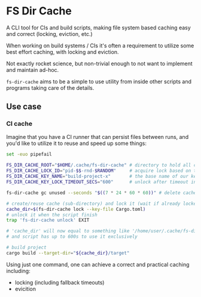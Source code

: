 # FS Dir Cache

A CLI tool for CIs and build scripts, making file system based
caching easy and correct (locking, eviction, etc.)

When working on build systems / CIs it's often a requirement to
utilize some best effort caching, with locking and eviction.

Not exactly rocket science, but non-trivial enough to not want
to implement and maintain ad-hoc.

`fs-dir-cache` aims to be a simple to use utility from inside
other scripts and programs taking care of the details.

## Use case

### CI cache

Imagine that you have a CI runner that can persist files between runs,
and you'd like to utilize it to reuse and speed up some things:


```bash
set -euo pipefail
 
FS_DIR_CACHE_ROOT="$HOME/.cache/fs-dir-cache" # directory to hold all cache (sub)directories
FS_DIR_CACHE_LOCK_ID="pid-$$-rnd-$RANDOM"     # acquire lock based on the current pid and something random (just in case pid gets reused)
FS_DIR_CACHE_KEY_NAME="build-project-x"       # the base name of our key
FS_DIR_CACHE_KEY_LOCK_TIMEOUT_SECS="600"      # unlock after timeout in case our job fails misereably

fs-dir-cache gc unused --seconds "$((7 * 24 * 60 * 60))" # delete caches not used in more than a week

# create/reuse cache (sub-directory) and lock it (wait if already locked)
cache_dir=$(fs-dir-cache lock --key-file Cargo.toml)
# unlock it when the script finish
trap 'fs-dir-cache unlock' EXIT

# 'cache_dir' will now equal to something like '/home/user/.cache/fs-dir-cache/build-project-x-8jg9hsadjfkaj9jkfljdfsd'
# and script has up to 600s to use it exclusively

# build project
cargo build --target-dir="${cache_dir}/target"
```

Using just one command, one can achieve a correct and practical caching including:

* locking (including fallback timeouts)
* evicition
